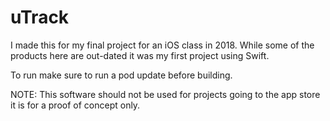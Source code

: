 # uTrack
I made this for my final project for an iOS class in 2018. While some of the products here are out-dated it was my first project using Swift. 

To run make sure to run a pod update before building.

NOTE: This software should not be used for projects going to the app store it is for a proof of concept only.
